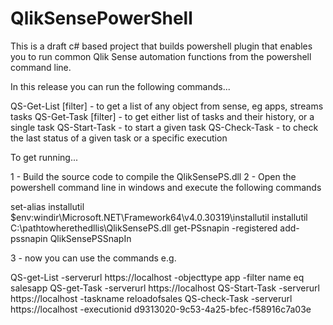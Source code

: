# QlikSensePowerShell

This is a draft c# based project that builds powershell plugin that enables you to run common Qlik Sense automation functions from the powershell command line.

In this release you can run the following commands...

QS-Get-List <serverurl> <object> [filter]   -  to get a list of any object from sense, eg apps, streams tasks
QS-Get-Task <serverurl> [filter]  - to get either  list of tasks and their history, or a single task
QS-Start-Task <serverurl> <taskid or taskname>   -  to start a given task
QS-Check-Task   <serverurl> <taskid or executionid>   - to check the last status of a given task or a specific execution


To get running...

1 - Build the source code to compile the QlikSensePS.dll
2 - Open the powershell command line in windows and execute the following commands

  set-alias installutil $env:windir\Microsoft.NET\Framework64\v4.0.30319\installutil
  installutil C:\pathtowherethedllis\QlikSensePS.dll
  get-PSsnapin -registered
  add-pssnapin QlikSensePSSnapIn

3 - now you can use the commands e.g.

   QS-get-List -serverurl https://localhost -objecttype app -filter name eq salesapp
   QS-get-Task -serverurl https://localhost
   QS-Start-Task -serverurl https://localhost -taskname reloadofsales
   QS-check-Task -serverurl https://localhost -executionid d9313020-9c53-4a25-bfec-f58916c7a03e





